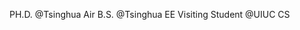 PH.D. @Tsinghua Air
B.S. @Tsinghua EE
Visiting Student @UIUC CS

<!---
ldt29/ldt29 is a ✨ special ✨ repository because its `README.md` (this file) appears on your GitHub profile.
You can click the Preview link to take a look at your changes.
--->
